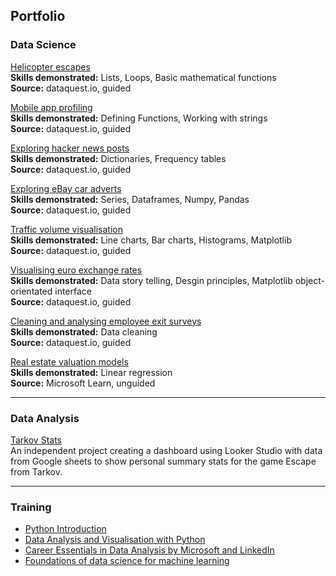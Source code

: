 ## Portfolio

### Data Science

[Helicopter escapes](https://github.com/srapsons/data-science/blob/caa14121b55a3bf5da07f397eb838603ecfd3b37/Helicopter%20escapes.ipynb)  
**Skills demonstrated:** Lists, Loops, Basic mathematical functions  
**Source:** dataquest.io, guided 

[Mobile app profiling](https://github.com/srapsons/data-science/blob/2d53ec8fb8636e5070633dc163ffdecc70da3ea7/Mobile%20app%20profiling.ipynb)  
**Skills demonstrated:** Defining Functions, Working with strings  
**Source:** dataquest.io, guided 

[Exploring hacker news posts](https://github.com/srapsons/data-science/blob/2d53ec8fb8636e5070633dc163ffdecc70da3ea7/Exploring%20Hacker%20News%20posts.ipynb)  
**Skills demonstrated:** Dictionaries, Frequency tables  
**Source:** dataquest.io, guided 

[Exploring eBay car adverts](https://github.com/srapsons/data-science/blob/2d53ec8fb8636e5070633dc163ffdecc70da3ea7/Exploring%20Car%20Ads%20on%20eBay.ipynb)  
**Skills demonstrated:** Series, Dataframes, Numpy, Pandas  
**Source:** dataquest.io, guided 

[Traffic volume visualisation](https://github.com/srapsons/data-science/blob/0de752734f03f3216ccfa8d39813fca87299352e/I-94%20traffic%20visualisation.ipynb)  
**Skills demonstrated:** Line charts, Bar charts, Histograms, Matplotlib  
**Source:** dataquest.io, guided

[Visualising euro exchange rates](https://github.com/srapsons/data-science/blob/07503b4d2121e4cd4f2ccc33d38853de9bc6311b/Visualising%20euro%20exchange%20rates.ipynb)  
**Skills demonstrated:** Data story telling, Desgin principles, Matplotlib object-orientated interface  
**Source:** dataquest.io, guided

[Cleaning and analysing employee exit surveys](https://github.com/srapsons/data-science/blob/07503b4d2121e4cd4f2ccc33d38853de9bc6311b/Clean%20and%20analyse%20employee%20exit%20surveys.ipynb)  
**Skills demonstrated:** Data cleaning  
**Source:** dataquest.io, guided

[Real estate valuation models](https://github.com/srapsons/data-science/blob/429ca6f9605f8c685b000d3153c14548db735879/Real%20estate%20valuation%20models.ipynb)  
**Skills demonstrated:** Linear regression  
**Source:** Microsoft Learn, unguided

---

### Data Analysis

[Tarkov Stats](https://lookerstudio.google.com/reporting/48487e3f-a374-45ac-a5e1-5b3f7edfabb6/page/p_l3ac62070c)  
An independent project creating a dashboard using Looker Studio with data from Google sheets to show personal summary stats for the game Escape from Tarkov.

---

### Training

- [Python Introduction](https://app.dataquest.io/view_cert/6L67DC3GQH89JFA9I9VQ)
- [Data Analysis and Visualisation with Python](https://app.dataquest.io/view_cert/H9BNFCI09AJS7K3T3F9M)
- [Career Essentials in Data Analysis by Microsoft and LinkedIn](https://www.linkedin.com/learning/certificates/db057afd7c60fe41e9d3f3c9541c65109d11bf87e65310c4591ea307a0a57eaa)
- [Foundations of data science for machine learning](https://learn.microsoft.com/en-us/training/achievements/learn.machinelearning.machine-learning-foundations-using-data-science.trophy?username=StuartParsons-8021&sharingId=A496E4E24E52D5B9)
